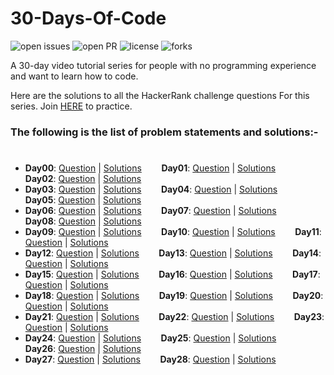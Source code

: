 # 30-Days-Of-Code
![open issues](https://img.shields.io/github/issues/MarceloKabbalah/30-Days-Of-Code?color=%2319a249) ![open PR](https://img.shields.io/github/issues-pr-closed/MarceloKabbalah/30-days-of-code?color=%23f25f56) ![license](https://img.shields.io/github/license/MarceloKabbalah/30-days-of-code) ![forks](https://img.shields.io/github/forks/MarceloKabbalah/30-days-of-code?style=social)

A 30-day video tutorial series for people with no programming experience and want to learn how to code.

Here are the solutions to all the HackerRank challenge questions For this series. Join [HERE](http://hr.gs/fdeeee) to practice.

### The following is the list of problem statements and solutions:-
#

- **Day00**: [Question](https://www.hackerrank.com/challenges/30-hello-world/problem) | [Solutions](https://github.com/MarceloKabbalah/30-Days-Of-Code/tree/master/Day00) &nbsp;&nbsp;&nbsp;&nbsp;&nbsp;&nbsp;
**Day01**: [Question](https://www.hackerrank.com/challenges/30-data-types/problem) | [Solutions](https://github.com/MarceloKabbalah/30-Days-Of-Code/tree/master/Day01) &nbsp;&nbsp;&nbsp;&nbsp;&nbsp;&nbsp;
**Day02**: [Question](https://www.hackerrank.com/challenges/30-operators/problem) | [Solutions](https://github.com/MarceloKabbalah/30-Days-Of-Code/tree/master/Day02) &nbsp;&nbsp;&nbsp;&nbsp;&nbsp;&nbsp;
- **Day03**: [Question](https://www.hackerrank.com/challenges/30-conditional-statements/problem) | [Solutions](https://github.com/MarceloKabbalah/30-Days-Of-Code/tree/master/Day03) &nbsp;&nbsp;&nbsp;&nbsp;&nbsp;&nbsp;
**Day04**: [Question](https://www.hackerrank.com/challenges/30-class-vs-instance/problem) | [Solutions](https://github.com/MarceloKabbalah/30-Days-Of-Code/tree/master/Day04) &nbsp;&nbsp;&nbsp;&nbsp;&nbsp;&nbsp;
**Day05**: [Question](https://www.hackerrank.com/challenges/30-loops/problem) | [Solutions](https://github.com/MarceloKabbalah/30-Days-Of-Code/tree/master/Day05) &nbsp;&nbsp;&nbsp;&nbsp;&nbsp;&nbsp;
- **Day06**: [Question](https://www.hackerrank.com/challenges/30-review-loop/problem) | [Solutions](https://github.com/MarceloKabbalah/30-Days-Of-Code/tree/master/Day06) &nbsp;&nbsp;&nbsp;&nbsp;&nbsp;&nbsp;
**Day07**: [Question](https://www.hackerrank.com/challenges/30-arrays/problem) | [Solutions](https://github.com/MarceloKabbalah/30-Days-Of-Code/tree/master/Day07) &nbsp;&nbsp;&nbsp;&nbsp;&nbsp;&nbsp;
**Day08**: [Question](https://www.hackerrank.com/challenges/30-dictionaries-and-maps/problem) | [Solutions](https://github.com/MarceloKabbalah/30-Days-Of-Code/tree/master/Day08) &nbsp;&nbsp;&nbsp;&nbsp;&nbsp;&nbsp;
- **Day09**: [Question](https://www.hackerrank.com/challenges/30-recursion/problem) | [Solutions](https://github.com/MarceloKabbalah/30-Days-Of-Code/tree/master/Day09) &nbsp;&nbsp;&nbsp;&nbsp;&nbsp;&nbsp;
**Day10**: [Question](https://www.hackerrank.com/challenges/30-binary-numbers/problem) | [Solutions](https://github.com/MarceloKabbalah/30-Days-Of-Code/tree/master/Day10) &nbsp;&nbsp;&nbsp;&nbsp;&nbsp;&nbsp;
**Day11**: [Question](https://www.hackerrank.com/challenges/30-2d-arrays/problem) | [Solutions](https://github.com/MarceloKabbalah/30-Days-Of-Code/tree/master/Day11) &nbsp;&nbsp;&nbsp;&nbsp;&nbsp;&nbsp;
- **Day12**: [Question](https://www.hackerrank.com/challenges/30-inheritance/problem) | [Solutions](https://github.com/MarceloKabbalah/30-Days-Of-Code/tree/master/Day12) &nbsp;&nbsp;&nbsp;&nbsp;&nbsp;&nbsp;
**Day13**: [Question](https://www.hackerrank.com/challenges/30-abstract-classes/problem) | [Solutions](https://github.com/MarceloKabbalah/30-Days-Of-Code/tree/master/Day13) &nbsp;&nbsp;&nbsp;&nbsp;&nbsp;&nbsp;
**Day14**: [Question](https://www.hackerrank.com/challenges/30-scope/problem) | [Solutions](https://github.com/MarceloKabbalah/30-Days-Of-Code/tree/master/Day14) &nbsp;&nbsp;&nbsp;&nbsp;&nbsp;&nbsp;
- **Day15**: [Question](https://www.hackerrank.com/challenges/30-linked-list/problem) | [Solutions](https://github.com/MarceloKabbalah/30-Days-Of-Code/tree/master/Day15) &nbsp;&nbsp;&nbsp;&nbsp;&nbsp;&nbsp;
**Day16**: [Question](https://www.hackerrank.com/challenges/30-exceptions-string-to-integer/problem) | [Solutions](https://github.com/MarceloKabbalah/30-Days-Of-Code/tree/master/Day16) &nbsp;&nbsp;&nbsp;&nbsp;&nbsp;&nbsp;
**Day17**: [Question](https://www.hackerrank.com/challenges/30-more-exceptions/problem) | [Solutions](https://github.com/MarceloKabbalah/30-Days-Of-Code/tree/master/Day17) &nbsp;&nbsp;&nbsp;&nbsp;&nbsp;&nbsp;
- **Day18**: [Question](https://www.hackerrank.com/challenges/30-queues-stacks/problem) | [Solutions](https://github.com/MarceloKabbalah/30-Days-Of-Code/tree/master/Day18) &nbsp;&nbsp;&nbsp;&nbsp;&nbsp;&nbsp;
**Day19**: [Question](https://www.hackerrank.com/challenges/30-interfaces/problem) | [Solutions](https://github.com/MarceloKabbalah/30-Days-Of-Code/tree/master/Day19) &nbsp;&nbsp;&nbsp;&nbsp;&nbsp;&nbsp;
**Day20**: [Question](https://www.hackerrank.com/challenges/30-sorting/problem) | [Solutions](https://github.com/MarceloKabbalah/30-Days-Of-Code/tree/master/Day20) &nbsp;&nbsp;&nbsp;&nbsp;&nbsp;&nbsp;
- **Day21**: [Question](https://www.hackerrank.com/challenges/30-generics/problem) | [Solutions](https://github.com/MarceloKabbalah/30-Days-Of-Code/tree/master/Day21) &nbsp;&nbsp;&nbsp;&nbsp;&nbsp;&nbsp;
**Day22**: [Question](https://www.hackerrank.com/challenges/30-binary-search-trees/problem) | [Solutions](https://github.com/MarceloKabbalah/30-Days-Of-Code/tree/master/Day22) &nbsp;&nbsp;&nbsp;&nbsp;&nbsp;&nbsp;
**Day23**: [Question](https://www.hackerrank.com/challenges/30-binary-trees/problem) | [Solutions](https://github.com/MarceloKabbalah/30-Days-Of-Code/tree/master/Day23) &nbsp;&nbsp;&nbsp;&nbsp;&nbsp;&nbsp;
- **Day24**: [Question](https://www.hackerrank.com/challenges/30-linked-list-deletion/problem) | [Solutions](https://github.com/MarceloKabbalah/30-Days-Of-Code/tree/master/Day24) &nbsp;&nbsp;&nbsp;&nbsp;&nbsp;&nbsp;
**Day25**: [Question](https://www.hackerrank.com/challenges/30-running-time-and-complexity/problem) | [Solutions](https://github.com/MarceloKabbalah/30-Days-Of-Code/tree/master/Day25) &nbsp;&nbsp;&nbsp;&nbsp;&nbsp;&nbsp;
**Day26**: [Question](https://www.hackerrank.com/challenges/30-nested-logic/problem) | [Solutions](https://github.com/MarceloKabbalah/30-Days-Of-Code/tree/master/Day26) &nbsp;&nbsp;&nbsp;&nbsp;&nbsp;&nbsp;
- **Day27**: [Question](https://www.hackerrank.com/challenges/30-testing/problem) | [Solutions](https://github.com/MarceloKabbalah/30-Days-Of-Code/tree/master/Day27) &nbsp;&nbsp;&nbsp;&nbsp;&nbsp;&nbsp;
**Day28**: [Question](https://www.hackerrank.com/challenges/30-regex-patterns/problem) | [Solutions](https://github.com/MarceloKabbalah/30-Days-Of-Code/tree/master/Day28) &nbsp;&nbsp;&nbsp;&nbsp;&nbsp;&nbsp;